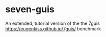# seven-guis
An extended, tutorial version of the the 7guis https://eugenkiss.github.io/7guis/ benchmark
